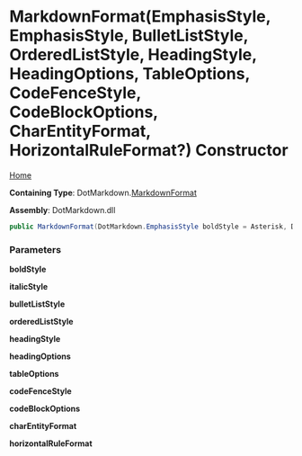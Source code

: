 # MarkdownFormat\(EmphasisStyle, EmphasisStyle, BulletListStyle, OrderedListStyle, HeadingStyle, HeadingOptions, TableOptions, CodeFenceStyle, CodeBlockOptions, CharEntityFormat, HorizontalRuleFormat?\) Constructor

[Home](../../../README.md)

**Containing Type**: DotMarkdown\.[MarkdownFormat](../README.md)

**Assembly**: DotMarkdown\.dll

```csharp
public MarkdownFormat(DotMarkdown.EmphasisStyle boldStyle = Asterisk, DotMarkdown.EmphasisStyle italicStyle = Asterisk, DotMarkdown.BulletListStyle bulletListStyle = Asterisk, DotMarkdown.OrderedListStyle orderedListStyle = Dot, DotMarkdown.HeadingStyle headingStyle = NumberSign, DotMarkdown.HeadingOptions headingOptions = EmptyLineBeforeAndAfter, DotMarkdown.TableOptions tableOptions = FormatHeader | Padding | OuterDelimiter | EmptyLineBeforeAndAfter, DotMarkdown.CodeFenceStyle codeFenceStyle = Backtick, DotMarkdown.CodeBlockOptions codeBlockOptions = EmptyLineBeforeAndAfter, DotMarkdown.CharEntityFormat charEntityFormat = Hexadecimal, DotMarkdown.HorizontalRuleFormat? horizontalRuleFormat = null)
```

### Parameters

**boldStyle**

**italicStyle**

**bulletListStyle**

**orderedListStyle**

**headingStyle**

**headingOptions**

**tableOptions**

**codeFenceStyle**

**codeBlockOptions**

**charEntityFormat**

**horizontalRuleFormat**